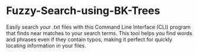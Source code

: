 # Fuzzy-Search-using-BK-Trees
Easily search your .txt files with this Command Line Interface (CLI) program that finds near matches to your search terms. This tool helps you find words and phrases even if they contain typos, making it perfect for quickly locating information in your files.
